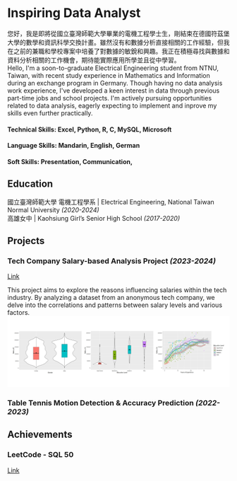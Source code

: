 # Inspiring Data Analyst
您好，我是即將從國立臺灣師範大學畢業的電機工程學士生，剛結束在德國符茲堡大學的數學和資訊科學交換計畫。雖然沒有和數據分析直接相關的工作經驗，但我在之前的兼職和學校專案中培養了對數據的敏銳和興趣。我正在積極尋找與數據和資料分析相關的工作機會，期待能實際應用所學並且從中學習。  
Hello, I'm a soon-to-graduate Electrical Engineering student from NTNU, Taiwan, with recent study experience in Mathematics and Information during an exchange program in Germany. Though having no data analysis work experience, I've developed a keen interest in data through previous part-time jobs and school projects. I'm actively pursuing opportunities related to data analysis,  eagerly expecting to implement and inprove my skills even further practically.  

#### Technical Skills: Excel, Python, R, C, MySQL, Microsoft  
#### Language Skills: Mandarin, English, German
#### Soft Skills: Presentation, Communication, 

## Education 
國立臺灣師範大學 電機工程學系 | Electrical Engineering, National Taiwan Normal University *(2020-2024)*  
高雄女中 | Kaohsiung Girl’s Senior High School *(2017-2020)*

## Projects
### Tech Company Salary-based Analysis Project *(2023-2024)*
[Link](https://github.com/Mia1011/Biostatistics)  

This project aims to explore the reasons influencing salaries within the tech industry. By analyzing a dataset from an anonymous tech company, we delve into the correlations and patterns between salary levels and various factors.  
![Salary-based visulization](/img/visulization.JPG)

### Table Tennis Motion Detection & Accuracy Prediction *(2022-2023)*

## Achievements
### LeetCode - SQL 50
[Link](https://leetcode.com/MiaSuen/)
### 
